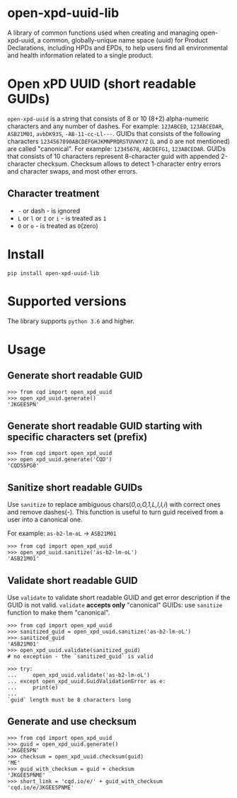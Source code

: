 # open-xpd-uuid-lib
A library of common functions used when creating and managing open-xpd-uuid, 
a common, globally-unique name space (uuid) for Product Declarations, including HPDs and EPDs, 
to help users find all environmental and health information related to a single product.
# Open xPD UUID (short readable GUIDs)
`open-xpd-uuid` is a string that consists of 8 or 10 (8+2) alpha-numeric characters and any number of dashes. 
For example: `123ABCED`, `123ABCEDAR`, `ASB21M01`, `avbDK93S`, `-AB-11-cc-Ll---`.
GUIDs that consists of the following characters `1234567890ABCDEFGHJKMNPRQRSTUVWXYZ` (`L` and `O` are not mentioned) 
are called "canonical". For example: `12345678`, `ABCDEFG1`, `123ABCEDAR`.
GUIDs that consists of 10 characters represent 8-character guid with appended 2-character checksum.
Checksum allows to detect 1-character entry errors and character swaps, and most other errors.
## Character treatment
* `-` or dash - is ignored
* `L` or `l` or `I` or `i` - is treated as `1`
* `O` or `o` - is treated as `0`(zero)
 
# Install
`pip install open-xpd-uuid-lib`

# Supported versions
The library supports `python 3.6` and higher.

# Usage
## Generate short readable GUID
```pycon
>>> from cqd import open_xpd_uuid
>>> open_xpd_uuid.generate()
'JKGEE5PN'
```
## Generate short readable GUID starting with specific characters set (prefix)
```pycon
>>> from cqd import open_xpd_uuid
>>> open_xpd_uuid.generate('CQD')
'CQD55PG0'
```
## Sanitize short readable GUIDs
Use `sanitize` to replace ambiguous chars(_0,o,O,1,L,l,I,i_) with correct ones and remove dashes(_-_).
This function is useful to turn guid received from a user into a canonical one.

For example: `as-b2-lm-oL` -> `ASB21M01`
```pycon
>>> from cqd import open_xpd_uuid
>>> open_xpd_uuid.sanitize('as-b2-lm-oL')
'ASB21M01'
```
## Validate short readable GUID
Use `validate` to validate short readable GUID and get error description if the GUID is not valid.
`validate` __accepts only__ "canonical" GUIDs: use `sanitize` function to make them "canonical".
```pycon
>>> from cqd import open_xpd_uuid
>>> sanitized_guid = open_xpd_uuid.sanitize('as-b2-lm-oL')
>>> sanitized_guid
'ASB21M01'
>>> open_xpd_uuid.validate(sanitized_guid)
# no exception - the `sanitized_guid` is valid

>>> try:
...     open_xpd_uuid.validate('as-b2-lm-oL')
... except open_xpd_uuid.GuidValidationError as e:
...     print(e)
...     
`guid` length must be 8 characters long
```

## Generate and use checksum
```pycon
>>> from cqd import open_xpd_uuid
>>> guid = open_xpd_uuid.generate()
'JKGEE5PN'
>>> checksum = open_xpd_uuid.checksum(guid)
'ME'
>>> guid_with_checksum = guid + checksum
'JKGEE5PNME'
>>> short_link = 'cqd.io/e/' + guid_with_checksum
'cqd.io/e/JKGEE5PNME'
```
